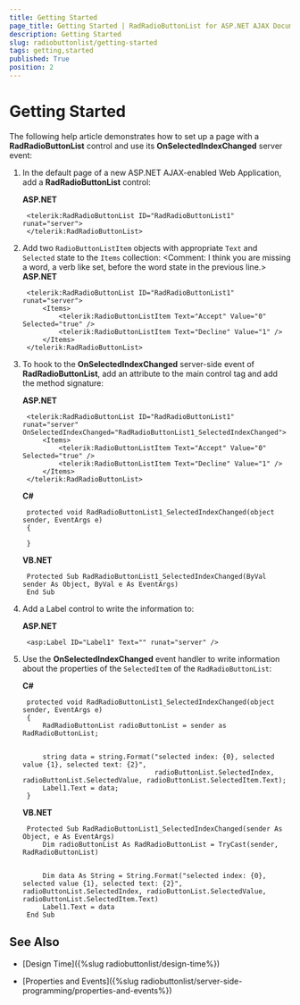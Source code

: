 ```yaml
---
title: Getting Started
page_title: Getting Started | RadRadioButtonList for ASP.NET AJAX Documentation
description: Getting Started
slug: radiobuttonlist/getting-started
tags: getting,started
published: True
position: 2
---
```


# Getting Started

The following help article demonstrates how to set up a page with a **RadRadioButtonList** control and use its **OnSelectedIndexChanged** server event:

1. In the default page of a new ASP.NET AJAX-enabled Web Application, add a **RadRadioButtonList** control:

	**ASP.NET**	
	
		<telerik:RadRadioButtonList ID="RadRadioButtonList1" runat="server">
		</telerik:RadRadioButtonList>

1. Add two `RadioButtonListItem` objects with appropriate `Text` and `Selected` state to the `Items` collection:
<Comment: I think you are missing a word, a verb like set, before the word state in the previous line.>
	**ASP.NET**

		<telerik:RadRadioButtonList ID="RadRadioButtonList1" runat="server">
			<Items>
				<telerik:RadioButtonListItem Text="Accept" Value="0" Selected="true" />
				<telerik:RadioButtonListItem Text="Decline" Value="1" />
			</Items>
		</telerik:RadRadioButtonList>

1. To hook to the **OnSelectedIndexChanged** server-side event of **RadRadioButtonList**, add an attribute to the main control tag and add the method signature:

	**ASP.NET**

		<telerik:RadRadioButtonList ID="RadRadioButtonList1" runat="server" OnSelectedIndexChanged="RadRadioButtonList1_SelectedIndexChanged">
			<Items>
				<telerik:RadioButtonListItem Text="Accept" Value="0" Selected="true" />
				<telerik:RadioButtonListItem Text="Decline" Value="1" />
			</Items>
		</telerik:RadRadioButtonList>

	**C#**
	
		protected void RadRadioButtonList1_SelectedIndexChanged(object sender, EventArgs e)
		{

		}

	**VB.NET**
	
		Protected Sub RadRadioButtonList1_SelectedIndexChanged(ByVal sender As Object, ByVal e As EventArgs)
		End Sub

1. Add a Label control to write the information to:

	**ASP.NET**

		<asp:Label ID="Label1" Text="" runat="server" />

1. Use the **OnSelectedIndexChanged** event handler to write information about the properties of the `SelectedItem` of the `RadRadioButtonList`:

	**C#**
	
		protected void RadRadioButtonList1_SelectedIndexChanged(object sender, EventArgs e)
		{
			RadRadioButtonList radioButtonList = sender as RadRadioButtonList;


			string data = string.Format("selected index: {0}, selected value {1}, selected text: {2}",
										radioButtonList.SelectedIndex, radioButtonList.SelectedValue, radioButtonList.SelectedItem.Text);
			Label1.Text = data;
		}

	**VB.NET**
	
		Protected Sub RadRadioButtonList1_SelectedIndexChanged(sender As Object, e As EventArgs)
			Dim radioButtonList As RadRadioButtonList = TryCast(sender, RadRadioButtonList)


			Dim data As String = String.Format("selected index: {0}, selected value {1}, selected text: {2}", radioButtonList.SelectedIndex, radioButtonList.SelectedValue, radioButtonList.SelectedItem.Text)
			Label1.Text = data
		End Sub



## See Also

 * [Design Time]({%slug radiobuttonlist/design-time%})

 * [Properties and Events]({%slug radiobuttonlist/server-side-programming/properties-and-events%})
